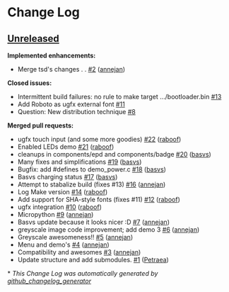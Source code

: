 # Change Log

## [Unreleased](https://github.com/SHA2017-badge/Firmware/tree/HEAD)

**Implemented enhancements:**

- Merge tsd's changes . . [\#2](https://github.com/SHA2017-badge/Firmware/pull/2) ([annejan](https://github.com/annejan))

**Closed issues:**

- Intermittent build failures: no rule to make target .../bootloader.bin [\#13](https://github.com/SHA2017-badge/Firmware/issues/13)
- Add Roboto as ugfx external font [\#11](https://github.com/SHA2017-badge/Firmware/issues/11)
- Question: New distribution technique [\#8](https://github.com/SHA2017-badge/Firmware/issues/8)

**Merged pull requests:**

- ugfx touch input \(and some more goodies\) [\#22](https://github.com/SHA2017-badge/Firmware/pull/22) ([raboof](https://github.com/raboof))
- Enabled LEDs demo [\#21](https://github.com/SHA2017-badge/Firmware/pull/21) ([raboof](https://github.com/raboof))
- cleanups in components/epd and components/badge [\#20](https://github.com/SHA2017-badge/Firmware/pull/20) ([basvs](https://github.com/basvs))
- Many fixes and simplifications [\#19](https://github.com/SHA2017-badge/Firmware/pull/19) ([basvs](https://github.com/basvs))
- Bugfix: add \#defines to demo\_power.c [\#18](https://github.com/SHA2017-badge/Firmware/pull/18) ([basvs](https://github.com/basvs))
- Basvs charging status [\#17](https://github.com/SHA2017-badge/Firmware/pull/17) ([basvs](https://github.com/basvs))
- Attempt to stabalize build \(fixes \#13\) [\#16](https://github.com/SHA2017-badge/Firmware/pull/16) ([annejan](https://github.com/annejan))
- Log Make version [\#14](https://github.com/SHA2017-badge/Firmware/pull/14) ([raboof](https://github.com/raboof))
- Add support for SHA-style fonts \(fixes \#11\) [\#12](https://github.com/SHA2017-badge/Firmware/pull/12) ([raboof](https://github.com/raboof))
- ugfx integration [\#10](https://github.com/SHA2017-badge/Firmware/pull/10) ([raboof](https://github.com/raboof))
- Micropython [\#9](https://github.com/SHA2017-badge/Firmware/pull/9) ([annejan](https://github.com/annejan))
- Basvs update because it looks nicer :D [\#7](https://github.com/SHA2017-badge/Firmware/pull/7) ([annejan](https://github.com/annejan))
- greyscale image code improvement; add demo 3 [\#6](https://github.com/SHA2017-badge/Firmware/pull/6) ([annejan](https://github.com/annejan))
- Greyscale awesomeness!! [\#5](https://github.com/SHA2017-badge/Firmware/pull/5) ([annejan](https://github.com/annejan))
- Menu and demo's [\#4](https://github.com/SHA2017-badge/Firmware/pull/4) ([annejan](https://github.com/annejan))
- Compatibility and awesomes [\#3](https://github.com/SHA2017-badge/Firmware/pull/3) ([annejan](https://github.com/annejan))
- Update structure and add submodules. [\#1](https://github.com/SHA2017-badge/Firmware/pull/1) ([Petraea](https://github.com/Petraea))



\* *This Change Log was automatically generated by [github_changelog_generator](https://github.com/skywinder/Github-Changelog-Generator)*